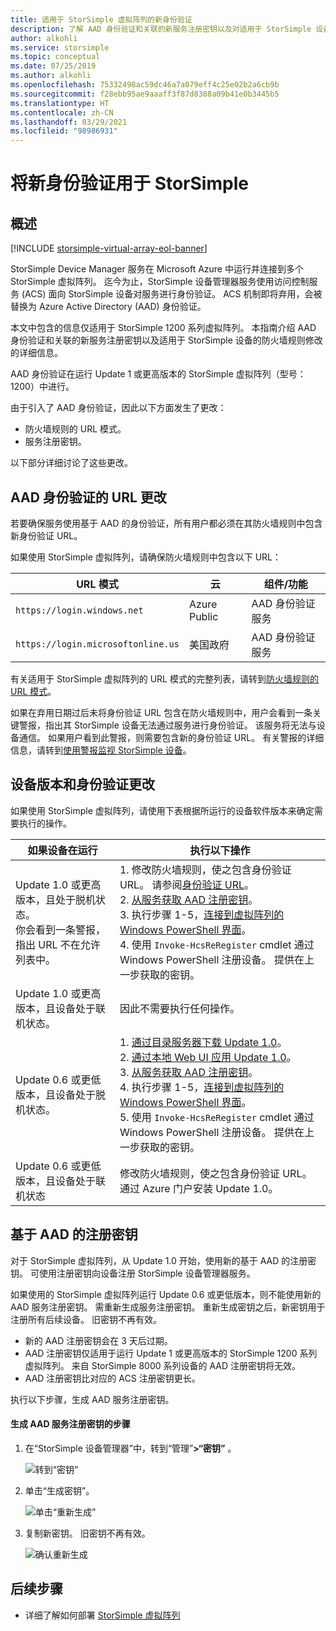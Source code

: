```yaml
---
title: 适用于 StorSimple 虚拟阵列的新身份验证
description: 了解 AAD 身份验证和关联的新服务注册密钥以及对适用于 StorSimple 设备的防火墙规则所做的修改。
author: alkohli
ms.service: storsimple
ms.topic: conceptual
ms.date: 07/25/2019
ms.author: alkohli
ms.openlocfilehash: 75332498ac59dc46a7a079eff4c25e02b2a6cb9b
ms.sourcegitcommit: f28ebb95ae9aaaff3f87d8388a09b41e0b3445b5
ms.translationtype: HT
ms.contentlocale: zh-CN
ms.lasthandoff: 03/29/2021
ms.locfileid: "98986931"
---
```

# <a name="use-the-new-authentication-for-your-storsimple"></a>将新身份验证用于 StorSimple

## <a name="overview"></a>概述

[!INCLUDE [storsimple-virtual-array-eol-banner](../../includes/storsimple-virtual-array-eol-banner.md)]

StorSimple Device Manager 服务在 Microsoft Azure 中运行并连接到多个 StorSimple 虚拟阵列。 迄今为止，StorSimple 设备管理器服务使用访问控制服务 (ACS) 面向 StorSimple 设备对服务进行身份验证。 ACS 机制即将弃用，会被替换为 Azure Active Directory (AAD) 身份验证。

本文中包含的信息仅适用于 StorSimple 1200 系列虚拟阵列。 本指南介绍 AAD 身份验证和关联的新服务注册密钥以及适用于 StorSimple 设备的防火墙规则修改的详细信息。

AAD 身份验证在运行 Update 1 或更高版本的 StorSimple 虚拟阵列（型号：1200）中进行。

由于引入了 AAD 身份验证，因此以下方面发生了更改：

- 防火墙规则的 URL 模式。
- 服务注册密钥。

以下部分详细讨论了这些更改。

## <a name="url-changes-for-aad-authentication"></a>AAD 身份验证的 URL 更改

若要确保服务使用基于 AAD 的身份验证，所有用户都必须在其防火墙规则中包含新身份验证 URL。

如果使用 StorSimple 虚拟阵列，请确保防火墙规则中包含以下 URL：

| URL 模式                         | 云 | 组件/功能         |
|------------------------------------|-------|---------------------------------|
| `https://login.windows.net`        | Azure Public |AAD 身份验证服务      |
| `https://login.microsoftonline.us` | 美国政府 |AAD 身份验证服务      |

有关适用于 StorSimple 虚拟阵列的 URL 模式的完整列表，请转到[防火墙规则的 URL 模式](storsimple-ova-system-requirements.md#url-patterns-for-firewall-rules)。

如果在弃用日期过后未将身份验证 URL 包含在防火墙规则中，用户会看到一条关键警报，指出其 StorSimple 设备无法通过服务进行身份验证。 该服务将无法与设备通信。 如果用户看到此警报，则需要包含新的身份验证 URL。 有关警报的详细信息，请转到[使用警报监视 StorSimple 设备](storsimple-virtual-array-manage-alerts.md#networking-alerts)。

## <a name="device-version-and-authentication-changes"></a>设备版本和身份验证更改

如果使用 StorSimple 虚拟阵列，请使用下表根据所运行的设备软件版本来确定需要执行的操作。

| 如果设备在运行  | 执行以下操作                                    |
|----------------------------|--------------------------------------------------------------|
| Update 1.0 或更高版本，且处于脱机状态。 <br> 你会看到一条警报，指出 URL 不在允许列表中。| 1. 修改防火墙规则，使之包含身份验证 URL。 请参阅[身份验证 URL](#url-changes-for-aad-authentication)。 <br> 2. [从服务获取 AAD 注册密钥](#aad-based-registration-keys)。 <br> 3. 执行步骤 1-5，[连接到虚拟阵列的 Windows PowerShell 界面](storsimple-virtual-array-deploy2-provision-hyperv.md#step-2-provision-a-virtual-array-in-hypervisor)。<br> 4. 使用 `Invoke-HcsReRegister` cmdlet 通过 Windows PowerShell 注册设备。 提供在上一步获取的密钥。|
| Update 1.0 或更高版本，且设备处于联机状态。| 因此不需要执行任何操作。                                       |
| Update 0.6 或更低版本，且设备处于脱机状态。 | 1. [通过目录服务器下载 Update 1.0](storsimple-virtual-array-install-update-1.md#download-the-update-or-the-hotfix)。<br>2. [通过本地 Web UI 应用 Update 1.0](storsimple-virtual-array-install-update-1.md#install-the-update-or-the-hotfix)。<br>3. [从服务获取 AAD 注册密钥](#aad-based-registration-keys)。 <br>4. 执行步骤 1-5，[连接到虚拟阵列的 Windows PowerShell 界面](storsimple-virtual-array-deploy2-provision-hyperv.md#step-2-provision-a-virtual-array-in-hypervisor)。<br>5. 使用 `Invoke-HcsReRegister` cmdlet 通过 Windows PowerShell 注册设备。 提供在上一步获取的密钥。|
| Update 0.6 或更低版本，且设备处于联机状态 | 修改防火墙规则，使之包含身份验证 URL。<br> 通过 Azure 门户安装 Update 1.0。 |

## <a name="aad-based-registration-keys"></a>基于 AAD 的注册密钥

对于 StorSimple 虚拟阵列，从 Update 1.0 开始，使用新的基于 AAD 的注册密钥。 可使用注册密钥向设备注册 StorSimple 设备管理器服务。

如果使用的 StorSimple 虚拟阵列运行 Update 0.6 或更低版本，则不能使用新的 AAD 服务注册密钥。 需重新生成服务注册密钥。 重新生成密钥之后，新密钥用于注册所有后续设备。 旧密钥不再有效。

- 新的 AAD 注册密钥会在 3 天后过期。
- AAD 注册密钥仅适用于运行 Update 1 或更高版本的 StorSimple 1200 系列虚拟阵列。 来自 StorSimple 8000 系列设备的 AAD 注册密钥将无效。
- AAD 注册密钥比对应的 ACS 注册密钥更长。

执行以下步骤，生成 AAD 服务注册密钥。

#### <a name="to-generate-the-aad-service-registration-key"></a>生成 AAD 服务注册密钥的步骤

1. 在“StorSimple 设备管理器”中，转到“管理”**&gt;“密钥”** 。
    
    ![转到“密钥”](./media/storsimple-virtual-array-aad-registration-key/aad-registration-key1.png)

2. 单击“生成密钥”。

    ![单击“重新生成”](./media/storsimple-virtual-array-aad-registration-key/aad-click-generate-registration-key.png)

3. 复制新密钥。 旧密钥不再有效。

    ![确认重新生成](./media/storsimple-virtual-array-aad-registration-key/aad-registration-key2.png)

## <a name="next-steps"></a>后续步骤

* 详细了解如何部署 [StorSimple 虚拟阵列](storsimple-virtual-array-deploy1-portal-prep.md)
